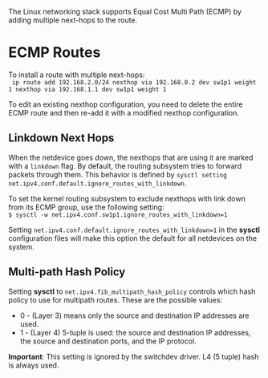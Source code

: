 The Linux networking stack supports Equal Cost Multi Path (ECMP) by adding multiple next-hops to the route. 
# ECMP Routes  
To install a route with multiple next-hops:  
` ip route add 192.168.2.0/24 nexthop via 192.168.0.2 dev sw1p1 weight 1 nexthop via 192.168.1.1 dev sw1p1 weight 1`  

To edit an existing nexthop configuration, you need to delete the entire ECMP route and then re-add it with a modified nexthop configuration.  

## Linkdown Next Hops  
When the netdevice goes down, the nexthops that are using it are marked with a `linkdown` flag. By default, the routing subsystem tries to forward packets through them. This behavior is defined by `sysctl setting net.ipv4.conf.default.ignore_routes_with_linkdown`.  

To set the kernel routing subsystem to exclude nexthops with link down from its ECMP group, use the following setting:  
`$ sysctl -w net.ipv4.conf.sw1p1.ignore_routes_with_linkdown=1`  

Setting `net.ipv4.conf.default.ignore_routes_with_linkdown=1` in the **sysctl** configuration files will make this option the default for all netdevices on the system.  

## Multi-path Hash Policy  
Setting **sysctl** to `net.ipv4.fib_multipath_hash_policy` controls which hash policy to use for multipath routes. These are the possible values:  
* 0 - (Layer 3) means only the source and destination IP addresses are used.  
* 1 - (Layer 4) 5-tuple is used: the source and destination IP addresses, the source and destination ports, and the IP protocol. 

**Important**: This setting is ignored by the switchdev driver. L4 (5 tuple) hash is always used. 
